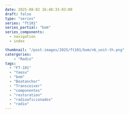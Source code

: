 ```yaml
---
date: 2025-08-02 16:48:33-03:00
draft: false
type: "series"
series: "ft101"
series_partial: "bom"
series_components:
  - navigation
  - index

thumbnail: "/post-images/2025/ft101/bom/nb_unit-th.png"
catergories:
    - "Radio"
tags: 
  - "FT-101"
  - "Yaesu"
  - "bom"
  - "Boatanchor"
  - "Transceiver"
  - "componentes"
  - "restoration"
  - "radioaficionados"
  - "radio" 
---
```

